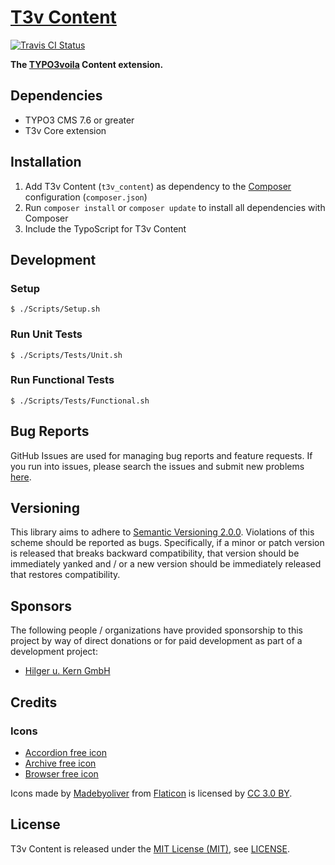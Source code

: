 [T3v Content]
=============

[![Travis CI Status][Travis CI Status]][Travis CI]

**The [TYPO3voila] Content extension.**

Dependencies
------------

* TYPO3 CMS 7.6 or greater
* T3v Core extension

Installation
------------

1. Add T3v Content (`t3v_content`) as dependency to the [Composer] configuration (`composer.json`)
2. Run `composer install` or `composer update` to install all dependencies with Composer
3. Include the TypoScript for T3v Content

Development
-----------

### Setup

```
$ ./Scripts/Setup.sh
```

### Run Unit Tests

```
$ ./Scripts/Tests/Unit.sh
```

### Run Functional Tests

```
$ ./Scripts/Tests/Functional.sh
```

Bug Reports
-----------

GitHub Issues are used for managing bug reports and feature requests. If you run into issues, please search the issues
and submit new problems [here].

Versioning
----------

This library aims to adhere to [Semantic Versioning 2.0.0]. Violations of this scheme should be reported as bugs.
Specifically, if a minor or patch version is released that breaks backward compatibility, that version should be
immediately yanked and / or a new version should be immediately released that restores compatibility.

Sponsors
--------

The following people / organizations have provided sponsorship to this project by way of direct donations or for paid
development as part of a development project:

* [Hilger u. Kern GmbH]

Credits
-------

### Icons

* [Accordion free icon]
* [Archive free icon]
* [Browser free icon]

Icons made by [Madebyoliver] from [Flaticon] is licensed by [CC 3.0 BY].

License
-------

T3v Content is released under the [MIT License (MIT)], see [LICENSE].

[Accordion free icon]: http://www.flaticon.com/free-icon/accordion_140208 "Accordion free icon"
[Archive free icon]: http://www.flaticon.com/free-icon/archive_149014 "Archive free icon"
[Browser free icon]: http://www.flaticon.com/free-icon/browser_140796 "Browser free icon"
[CC 3.0 BY]: http://creativecommons.org/licenses/by/3.0/ "Creative Commons BY 3.0"
[Composer]: https://getcomposer.org "Dependency Manager for PHP"
[Flaticon]: http://www.flaticon.com "Flaticon"
[here]: https://github.com/t3v/t3v_content/issues "GitHub Issue Tracker"
[Hilger u. Kern GmbH]: http://www.hilger-kern.de "Hilger u. Kern GmbH"
[LICENSE]: https://raw.githubusercontent.com/t3v/t3v_content/master/LICENSE "License"
[Madebyoliver]: http://www.flaticon.com/authors/madebyoliver "Madebyoliver"
[MIT License (MIT)]: http://opensource.org/licenses/MIT "The MIT License (MIT)"
[Semantic Versioning 2.0.0]: http://semver.org "Semantic Versioning 2.0.0"
[T3v Content]: https://t3v.github.io/t3v_content/ "The TYPO3voila Content extension."
[Travis CI Status]: https://img.shields.io/travis/t3v/t3v_content.svg?style=flat "Travis CI Status"
[Travis CI]: https://travis-ci.org/t3v/t3v_content "T3v Content at Travis CI"
[TYPO3voila]: https://github.com/t3v "“UH LÁLÁ, TYPO3!”"